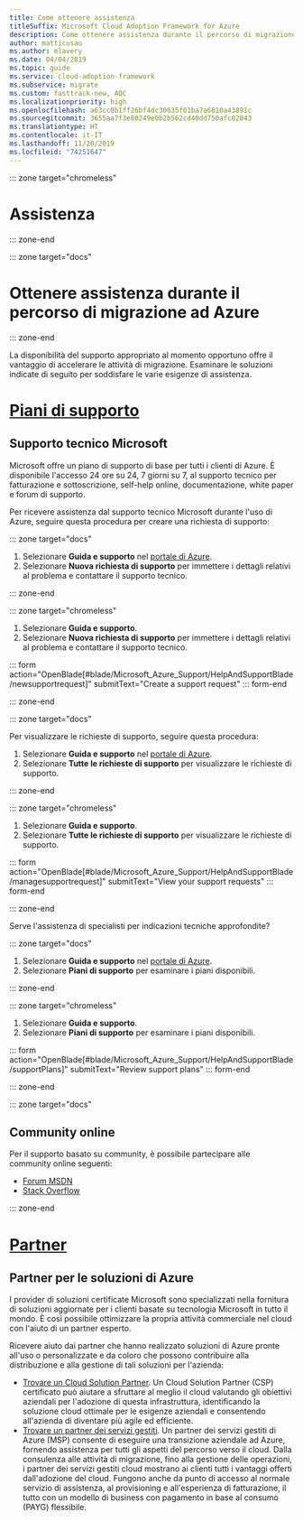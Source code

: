```yaml
---
title: Come ottenere assistenza
titleSuffix: Microsoft Cloud Adoption Framework for Azure
description: Come ottenere assistenza durante il percorso di migrazione ad Azure
author: matticusau
ms.author: mlavery
ms.date: 04/04/2019
ms.topic: guide
ms.service: cloud-adoption-framework
ms.subservice: migrate
ms.custom: fasttrack-new, AQC
ms.localizationpriority: high
ms.openlocfilehash: a63cc0b1ff26bf4dc30635f01ba7a6810a43891c
ms.sourcegitcommit: 3655aa7f3e80249e0b2b562cd40dd750afc82043
ms.translationtype: HT
ms.contentlocale: it-IT
ms.lasthandoff: 11/20/2019
ms.locfileid: "74251647"
---
```

::: zone target="chromeless"

# <a name="assistance"></a>Assistenza

::: zone-end

::: zone target="docs"

# <a name="obtain-assistance-during-your-journey-to-azure"></a>Ottenere assistenza durante il percorso di migrazione ad Azure

::: zone-end

La disponibilità del supporto appropriato al momento opportuno offre il vantaggio di accelerare le attività di migrazione. Esaminare le soluzioni indicate di seguito per soddisfare le varie esigenze di assistenza.

# <a name="support-planstabsupportplans"></a>[Piani di supporto](#tab/SupportPlans)

## <a name="microsoft-support"></a>Supporto tecnico Microsoft

Microsoft offre un piano di supporto di base per tutti i clienti di Azure. È disponibile l'accesso 24 ore su 24, 7 giorni su 7, al supporto tecnico per fatturazione e sottoscrizione, self-help online, documentazione, white paper e forum di supporto.

Per ricevere assistenza dal supporto tecnico Microsoft durante l'uso di Azure, seguire questa procedura per creare una richiesta di supporto:

::: zone target="docs"

1. Selezionare **Guida e supporto** nel [portale di Azure](https://portal.azure.com).
1. Selezionare **Nuova richiesta di supporto** per immettere i dettagli relativi al problema e contattare il supporto tecnico.

::: zone-end

::: zone target="chromeless"

1. Selezionare **Guida e supporto**.
1. Selezionare **Nuova richiesta di supporto** per immettere i dettagli relativi al problema e contattare il supporto tecnico.

::: form action="OpenBlade[#blade/Microsoft_Azure_Support/HelpAndSupportBlade/newsupportrequest]" submitText="Create a support request" ::: form-end

::: zone-end

::: zone target="docs"

Per visualizzare le richieste di supporto, seguire questa procedura:

1. Selezionare **Guida e supporto** nel [portale di Azure](https://portal.azure.com).
1. Selezionare **Tutte le richieste di supporto** per visualizzare le richieste di supporto.

::: zone-end

::: zone target="chromeless"

1. Selezionare **Guida e supporto**.
1. Selezionare **Tutte le richieste di supporto** per visualizzare le richieste di supporto.

::: form action="OpenBlade[#blade/Microsoft_Azure_Support/HelpAndSupportBlade/managesupportrequest]" submitText="View your support requests" ::: form-end

::: zone-end

Serve l'assistenza di specialisti per indicazioni tecniche approfondite?

::: zone target="docs"

1. Selezionare **Guida e supporto** nel [portale di Azure](https://portal.azure.com).
1. Selezionare **Piani di supporto** per esaminare i piani disponibili.

::: zone-end

::: zone target="chromeless"

1. Selezionare **Guida e supporto**.
1. Selezionare **Piani di supporto** per esaminare i piani disponibili.

::: form action="OpenBlade[#blade/Microsoft_Azure_Support/HelpAndSupportBlade/supportPlans]" submitText="Review support plans" ::: form-end

::: zone-end

::: zone target="docs"

## <a name="online-communities"></a>Community online

Per il supporto basato su community, è possibile partecipare alle community online seguenti:

- [Forum MSDN](https://social.msdn.microsoft.com/Forums/home?forum=windowsazureplatform%2Cazuremarketplace%2Cwindowsazureplatformctp)
- [Stack Overflow](https://stackoverflow.com/questions/tagged/azure)

::: zone-end

# <a name="partnerstabpartners"></a>[Partner](#tab/Partners)

## <a name="azure-solutions-partner"></a>Partner per le soluzioni di Azure

I provider di soluzioni certificate Microsoft sono specializzati nella fornitura di soluzioni aggiornate per i clienti basate su tecnologia Microsoft in tutto il mondo. È così possibile ottimizzare la propria attività commerciale nel cloud con l'aiuto di un partner esperto.

Ricevere aiuto dai partner che hanno realizzato soluzioni di Azure pronte all'uso o personalizzate e da coloro che possono contribuire alla distribuzione e alla gestione di tali soluzioni per l'azienda:

- [Trovare un Cloud Solution Partner](https://www.microsoft.com/solution-providers/home). Un Cloud Solution Partner (CSP) certificato può aiutare a sfruttare al meglio il cloud valutando gli obiettivi aziendali per l'adozione di questa infrastruttura, identificando la soluzione cloud ottimale per le esigenze aziendali e consentendo all'azienda di diventare più agile ed efficiente.
- [Trovare un partner dei servizi gestiti](https://www.microsoft.com/solution-providers/search?cacheId=16a3b49b-fef2-449d-bdf0-628008114cca). Un partner dei servizi gestiti di Azure (MSP) consente di eseguire una transizione aziendale ad Azure, fornendo assistenza per tutti gli aspetti del percorso verso il cloud. Dalla consulenza alle attività di migrazione, fino alla gestione delle operazioni, i partner dei servizi gestiti cloud mostrano ai clienti tutti i vantaggi offerti dall'adozione del cloud. Fungono anche da punto di accesso al normale servizio di assistenza, al provisioning e all'esperienza di fatturazione, il tutto con un modello di business con pagamento in base al consumo (PAYG) flessibile.
